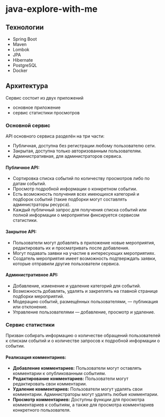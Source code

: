 # java-explore-with-me



## Технологии

* Spring Boot
* Maven
* Lombok
* JPA
* Hibernate
* PostgreSQL
* Docker


## Архитектура

Сервис состоит из двух приложений
- основное приложение
- сервис статистики просмотров

### Основной сервис

API основного сервиса разделён на три части:
* Публичная, доступна без регистрации любому пользователю сети.
* Закрытая, доступна только авторизованным пользователям.
* Административная, для администраторов сервиса.

#### Публичное API:

* Сортировка списка событий по количеству просмотров либо по датам событий.
* Просмотр подробной информации о конкретном событии.
* Есть возможность получения всех имеющихся категорий и подборок событий (такие подборки могут составлять администраторы ресурса).
* Каждый публичный запрос для получения списка событий или полной информации о мероприятии фиксируется сервисом статистики.

#### Закрытое API:

* Пользователи могут добавлять в приложение новые мероприятия, редактировать их и просматривать после добавления.
* Могут подавать заявки на участие в интересующих мероприятиях.
* Создатель мероприятия имеет возможность подтверждать заявки, которые отправили другие пользователи сервиса.

#### Административное API:

* Добавление, изменение и удаление категорий для событий.
* Возможность добавлять, удалять и закреплять на главной странице подборки мероприятий.
* Модерацию событий, размещённых пользователями, — публикация или отклонение.
* Управление пользователями — добавление, просмотр и удаление.

### Сервис статистики

Призван собирать информацию о количестве обращений пользователей к спискам событий и о количестве запросов к подробной информации о событии.

#### **Реализация комментариев:**

* **Добавление комментариев:** Пользователи могут оставлять комментарии к опубликованным событиям.
* **Редактирование комментариев:** Пользователи могут редактировать свои комментарии.
* **Удаление комментариев:** Пользователи могут удалять свои комментарии. Администраторы могут удалять любые комментарии.
* **Просмотр комментариев:** Доступны функции для просмотра комментариев к событиям, а также для просмотра комментариев конкретного пользователя.

